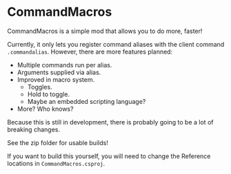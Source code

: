 # CommandMacros
CommandMacros is a simple mod that allows you to do more, faster!

Currently, it only lets you register command aliases with the client command `.commandalias`.
However, there are more features planned:
- Multiple commands run per alias.
- Arguments supplied via alias.
- Improved in macro system.
	- Toggles.
	- Hold to toggle.
	- Maybe an embedded scripting language?
- More? Who knows?

Because this is still in development, there is probably going to be a lot of breaking changes.

See the zip folder for usable builds!

If you want to build this yourself, you will need to change the Reference locations in `CommandMacros.csproj`.